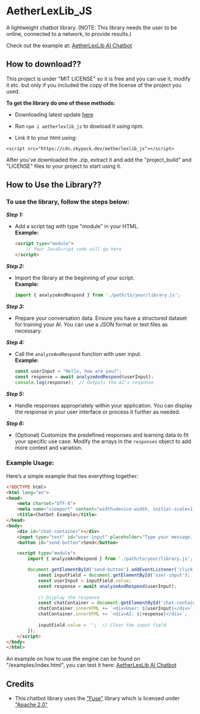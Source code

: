 # AetherLexLib_JS
A lightweight chatbot library. (NOTE: This library needs the user to be online, connected to a network, to provide results.)

Check out the example at: [AetherLexLib AI Chatbot](https://byson94.github.io/AetherLexLib_JS/examples/)

## How to download??
This project is under "MIT LICENSE" so it is free and you can use it, modify it etc. but only if you included the copy of the license of the project you used. 

**To get the library do one of these methods:**

- Downloading latest update [here](https://github.com/Byson94/AetherLexLib_JS/releases)
 
- Run ```npm i aetherlexlib_js``` to dowload it using npm.
 
- Link it to your html using:
```
<script src="https://cdn.skypack.dev/aetherlexlib_js"></script>
```


After you've downloaded the .zip, extract it and add the "project_build" and "LICENSE" files to your project to start using it. 

## How to Use the Library??
### **To use the library, follow the steps below:**

***Step 1:***
- Add a script tag with type "module" in your HTML.  
  **Example:**
  ```html
  <script type="module">
      // Your JavaScript code will go here
  </script>
  ```

***Step 2:***
- Import the library at the beginning of your script.  
  **Example:**
  ```javascript
  import { analyzeAndRespond } from './path/to/your/library.js';
  ```

***Step 3:***
- Prepare your conversation data. Ensure you have a structured dataset for training your AI. You can use a JSON format or text files as necessary.

***Step 4:***
- Call the `analyzeAndRespond` function with user input.  
  **Example:**
  ```javascript
  const userInput = "Hello, how are you?";
  const response = await analyzeAndRespond(userInput);
  console.log(response);  // Outputs the AI's response
  ```

***Step 5:***
- Handle responses appropriately within your application. You can display the response in your user interface or process it further as needed.

***Step 6:***
- (Optional) Customize the predefined responses and learning data to fit your specific use case. Modify the arrays in the `responses` object to add more context and variation.

### **Example Usage:**
Here’s a simple example that ties everything together:

```html
<!DOCTYPE html>
<html lang="en">
<head>
    <meta charset="UTF-8">
    <meta name="viewport" content="width=device-width, initial-scale=1.0">
    <title>Chatbot Example</title>
</head>
<body>
    <div id="chat-container"></div>
    <input type="text" id="user-input" placeholder="Type your message..." />
    <button id="send-button">Send</button>

    <script type="module">
        import { analyzeAndRespond } from './path/to/your/library.js';

        document.getElementById('send-button').addEventListener('click', async () => {
            const inputField = document.getElementById('user-input');
            const userInput = inputField.value;
            const response = await analyzeAndRespond(userInput);
            
            // Display the response
            const chatContainer = document.getElementById('chat-container');
            chatContainer.innerHTML += `<div>User: ${userInput}</div>`;
            chatContainer.innerHTML += `<div>AI: ${response}</div>`;
            
            inputField.value = '';  // Clear the input field
        });
    </script>
</body>
</html>
```

An example on how to use the engine can be found on "/examples/index.html", you can test it here: [AetherLexLib AI Chatbot](https://byson94.github.io/AetherLexLib_JS/examples/)

## Credits
- This chatbot library uses the ["Fuse"](https://github.com/krisk/Fuse/tree/v7.0.0) library which is licensed under ["Apache 2.0"](https://www.apache.org/licenses/LICENSE-2.0.html)
